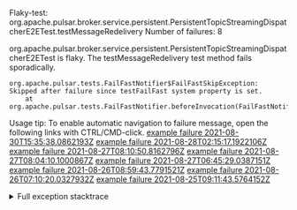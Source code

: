         
Flaky-test: org.apache.pulsar.broker.service.persistent.PersistentTopicStreamingDispatcherE2ETest.testMessageRedelivery
Number of failures: 8

org.apache.pulsar.broker.service.persistent.PersistentTopicStreamingDispatcherE2ETest is flaky. The testMessageRedelivery test method fails sporadically.

```
org.apache.pulsar.tests.FailFastNotifier$FailFastSkipException: Skipped after failure since testFailFast system property is set.
	at org.apache.pulsar.tests.FailFastNotifier.beforeInvocation(FailFastNotifier.java:88)

```

Usage tip: To enable automatic navigation to failure message, open the following links with CTRL/CMD-click.
[example failure 2021-08-30T15:35:38.0862193Z](https://github.com/apache/pulsar/runs/3463119398?check_suite_focus=true#step:9:2743)
[example failure 2021-08-28T02:15:17.1922106Z](https://github.com/apache/pulsar/runs/3448473880?check_suite_focus=true#step:9:1740)
[example failure 2021-08-27T08:10:50.8162796Z](https://github.com/apache/pulsar/runs/3440980370?check_suite_focus=true#step:9:1811)
[example failure 2021-08-27T08:04:10.1000867Z](https://github.com/apache/pulsar/runs/3440855241?check_suite_focus=true#step:9:1736)
[example failure 2021-08-27T06:45:29.0387151Z](https://github.com/apache/pulsar/runs/3440411158?check_suite_focus=true#step:9:1737)
[example failure 2021-08-26T08:59:43.7791521Z](https://github.com/apache/pulsar/runs/3430539961?check_suite_focus=true#step:9:2446)
[example failure 2021-08-26T07:10:20.0327932Z](https://github.com/apache/pulsar/runs/3429892136?check_suite_focus=true#step:9:1798)
[example failure 2021-08-25T09:11:43.5764152Z](https://github.com/apache/pulsar/runs/3420085427?check_suite_focus=true#step:10:1734)


<details>
<summary>Full exception stacktrace</summary>
<code><pre>
org.apache.pulsar.tests.FailFastNotifier$FailFastSkipException: Skipped after failure since testFailFast system property is set.
	at org.apache.pulsar.tests.FailFastNotifier.beforeInvocation(FailFastNotifier.java:88)

</pre></code>
</details>

